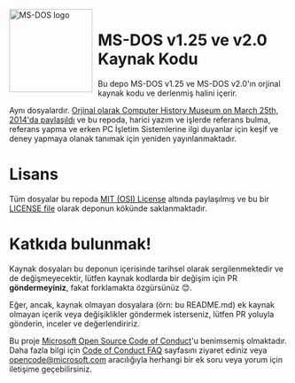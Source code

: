 <img width="150" height="150" align="left" style="float: left; margin: 0 10px 0 0;" alt="MS-DOS logo" src="https://github.com/Microsoft/MS-DOS/blob/master/msdos-logo.png">   

# MS-DOS v1.25 ve v2.0 Kaynak Kodu
Bu depo MS-DOS v1.25 ve MS-DOS v2.0'ın orjinal kaynak kodu ve derlenmiş halini içerir.
    
Aynı dosyalardır. [Orjinal olarak Computer History Museum on March 25th, 2014'da paylaşıldı]( http://www.computerhistory.org/atchm/microsoft-ms-dos-early-source-code/) ve bu repoda, harici yazım ve işlerde referans bulma, referans yapma ve erken PC İşletim Sistemlerine ilgi duyanlar için keşif ve deney yapmaya olanak tanımak için yeniden yayınlanmaktadır.
    
# Lisans
Tüm dosyalar bu repoda [MIT (OSI) License]( https://en.wikipedia.org/wiki/MIT_License) altında paylaşılmış ve bu bir [LICENSE file](https://github.com/Microsoft/MS-DOS/blob/master/LICENSE.md) olarak deponun kökünde saklanmaktadır.
    
# Katkıda bulunmak!
Kaynak dosyaları bu deponun içerisinde tarihsel olarak sergilenmektedir ve de değişmeyecektir, lütfen kaynak kodlarda bir değişim için PR **göndermeyiniz**, fakat forklamakta özgürsünüz 😊.  
    
Eğer, ancak, kaynak olmayan dosyalara (örn: bu README.md) ek kaynak olmayan içerik veya değişiklikler göndermek isterseniz, lütfen PR yoluyla gönderin, inceler ve değerlendiririz.
    
Bu proje [Microsoft Open Source Code of Conduct](https://opensource.microsoft.com/codeofconduct/)'u benimsemiş olmaktadır.  Daha fazla bilgi için [Code of Conduct FAQ](https://opensource.microsoft.com/codeofconduct/faq/) sayfasını ziyaret ediniz veya [opencode@microsoft.com](mailto:opencode@microsoft.com) aracılığıyla herhangi bir ek soru veya yorum için iletişime geçebilirsiniz.
